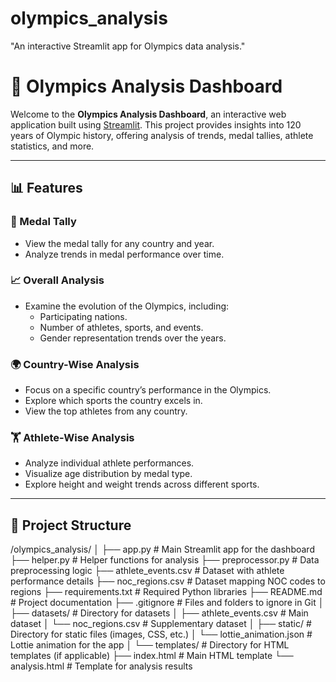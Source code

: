 # olympics_analysis
"An interactive Streamlit app for Olympics data analysis."

# 🏅 Olympics Analysis Dashboard

Welcome to the **Olympics Analysis Dashboard**, an interactive web application built using [Streamlit](https://streamlit.io). This project provides insights into 120 years of Olympic history, offering analysis of trends, medal tallies, athlete statistics, and more.

---

## 📊 Features

### 🎯 Medal Tally
- View the medal tally for any country and year.
- Analyze trends in medal performance over time.

### 📈 Overall Analysis
- Examine the evolution of the Olympics, including:
  - Participating nations.
  - Number of athletes, sports, and events.
  - Gender representation trends over the years.

### 🌍 Country-Wise Analysis
- Focus on a specific country’s performance in the Olympics.
- Explore which sports the country excels in.
- View the top athletes from any country.

### 🏋️ Athlete-Wise Analysis
- Analyze individual athlete performances.
- Visualize age distribution by medal type.
- Explore height and weight trends across different sports.

---

## 📂 Project Structure
/olympics_analysis/ 
│ ├── app.py # Main Streamlit app for the dashboard ├── helper.py # Helper functions for analysis ├── preprocessor.py # Data preprocessing logic ├── athlete_events.csv # Dataset with athlete performance details ├── noc_regions.csv # Dataset mapping NOC codes to regions ├── requirements.txt # Required Python libraries ├── README.md # Project documentation ├── .gitignore # Files and folders to ignore in Git │ ├── datasets/ # Directory for datasets │ ├── athlete_events.csv # Main dataset │ └── noc_regions.csv # Supplementary dataset │ ├── static/ # Directory for static files (images, CSS, etc.) │ └── lottie_animation.json # Lottie animation for the app │ └── templates/ # Directory for HTML templates (if applicable) ├── index.html # Main HTML template └── analysis.html # Template for analysis results

